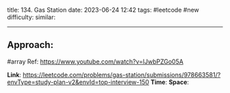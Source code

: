 title: 134. Gas Station
date: 2023-06-24 12:42
tags: #leetcode #new
difficulty:
similar: 

---
## Approach:
#array 
Ref: https://www.youtube.com/watch?v=lJwbPZGo05A

**Link**: https://leetcode.com/problems/gas-station/submissions/978663581/?envType=study-plan-v2&envId=top-interview-150
**Time**:
**Space**: